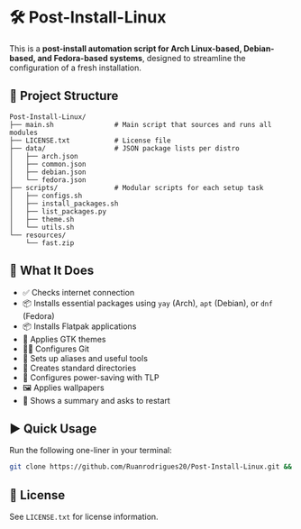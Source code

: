 # 🛠️ Post-Install-Linux

This is a **post-install automation script for Arch Linux-based, Debian-based, and Fedora-based systems**, designed to streamline the configuration of a fresh installation.

## 📁 Project Structure

```
Post-Install-Linux/
├── main.sh               # Main script that sources and runs all modules
├── LICENSE.txt           # License file
├── data/                 # JSON package lists per distro
│   ├── arch.json
│   ├── common.json
│   ├── debian.json
│   └── fedora.json
├── scripts/              # Modular scripts for each setup task
│   ├── configs.sh
│   ├── install_packages.sh
│   ├── list_packages.py
│   ├── theme.sh
│   └── utils.sh
└── resources/
    └── fast.zip
```

## 🚀 What It Does

* ✅ Checks internet connection
* 📦 Installs essential packages using `yay` (Arch), `apt` (Debian), or `dnf` (Fedora)
* 📦 Installs Flatpak applications
* 🎨 Applies GTK themes
* 🧑‍💻 Configures Git
* 🔧 Sets up aliases and useful tools
* 📂 Creates standard directories
* 🔋 Configures power-saving with TLP
* 🖼️ Applies wallpapers
* 📃 Shows a summary and asks to restart

## ▶️ Quick Usage

Run the following one-liner in your terminal:

```bash
git clone https://github.com/Ruanrodrigues20/Post-Install-Linux.git && cd Post-Install-Linux && bash ./main.sh
```


## 📜 License

See `LICENSE.txt` for license information.
